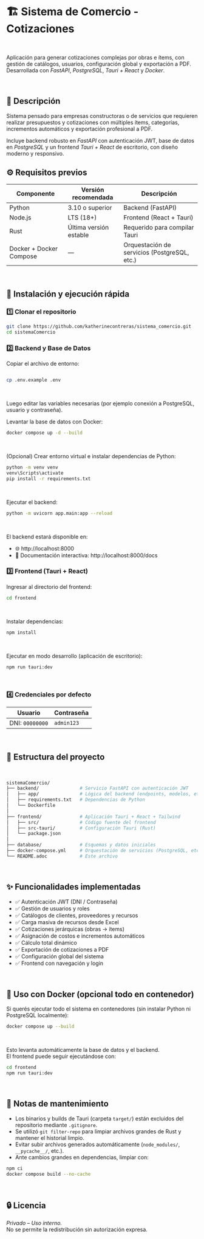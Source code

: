 # 🏗️ Sistema de Comercio - Cotizaciones

<br/>

Aplicación para generar cotizaciones complejas por obras e ítems, con gestión de catálogos, usuarios, configuración global y exportación a PDF.  
Desarrollada con *FastAPI*, *PostgreSQL*, *Tauri + React* y *Docker*.

<br/>

## 📘 Descripción

Sistema pensado para empresas constructoras o de servicios que requieren realizar presupuestos y cotizaciones con múltiples ítems, categorías, incrementos automáticos y exportación profesional a PDF.

Incluye backend robusto en *FastAPI* con autenticación JWT, base de datos en *PostgreSQL* y un frontend *Tauri + React* de escritorio, con diseño moderno y responsivo.

## ⚙️ Requisitos previos

| Componente | Versión recomendada | Descripción |
|-------------|--------------------|--------------|
| Python | 3.10 o superior | Backend (FastAPI) |
| Node.js | LTS (18+) | Frontend (React + Tauri) |
| Rust | Última versión estable | Requerido para compilar Tauri |
| Docker + Docker Compose | — | Orquestación de servicios (PostgreSQL, etc.) |

<br/>

## 🚀 Instalación y ejecución rápida

### 1️⃣ Clonar el repositorio

```bash
git clone https://github.com/katherinecontreras/sistema_comercio.git
cd sistemaComercio
```

### 2️⃣ Backend y Base de Datos

Copiar el archivo de entorno:

```bash

cp .env.example .env

```

<br/>

Luego editar las variables necesarias (por ejemplo conexión a PostgreSQL, usuario y contraseña).

Levantar la base de datos con Docker:

```bash
docker compose up -d --build
```

<br/>

(Opcional) Crear entorno virtual e instalar dependencias de Python:

```bash
python -m venv venv
venv\Scripts\activate
pip install -r requirements.txt
```

<br/>

Ejecutar el backend:

```bash
python -m uvicorn app.main:app --reload
```

<br/>

El backend estará disponible en:

* 🌐 http://localhost:8000
* 📄 Documentación interactiva: http://localhost:8000/docs

### 3️⃣ Frontend (Tauri + React)

Ingresar al directorio del frontend:

```bash
cd frontend
```

<br/>

Instalar dependencias:

```bash
npm install
```

<br/>

Ejecutar en modo desarrollo (aplicación de escritorio):

```bash
npm run tauri:dev
```

<br/>

### 4️⃣ Credenciales por defecto

| Usuario         | Contraseña |
|-----------------|------------|
| DNI: `00000000` | `admin123` |

<br/>

## 📁 Estructura del proyecto

<br/>


```bash
sistemaComercio/
├── backend/               # Servicio FastAPI con autenticación JWT
│   ├── app/               # Lógica del backend (endpoints, modelos, etc.)
│   ├── requirements.txt   # Dependencias de Python
│   └── Dockerfile
│
├── frontend/              # Aplicación Tauri + React + Tailwind
│   ├── src/               # Código fuente del frontend
│   ├── src-tauri/         # Configuración Tauri (Rust)
│   └── package.json
│
├── database/              # Esquemas y datos iniciales
├── docker-compose.yml     # Orquestación de servicios (PostgreSQL, etc.)
└── README.adoc            # Este archivo
```

<br/>

## ✨ Funcionalidades implementadas

* ✅ Autenticación JWT (DNI / Contraseña)
* ✅ Gestión de usuarios y roles
* ✅ Catálogos de clientes, proveedores y recursos
* ✅ Carga masiva de recursos desde Excel
* ✅ Cotizaciones jerárquicas (obras → ítems)
* ✅ Asignación de costos e incrementos automáticos
* ✅ Cálculo total dinámico
* ✅ Exportación de cotizaciones a PDF
* ✅ Configuración global del sistema
* ✅ Frontend con navegación y login 

<br/>

## 🐳 Uso con Docker (opcional todo en contenedor)

Si querés ejecutar todo el sistema en contenedores (sin instalar Python ni PostgreSQL localmente):

```bash
docker compose up --build
```
<br/>

Esto levanta automáticamente la base de datos y el backend.  
El frontend puede seguir ejecutándose con:

```bash
cd frontend
npm run tauri:dev
```

<br/>

## 🧹 Notas de mantenimiento

* Los binarios y builds de Tauri (carpeta `target/`) están excluidos del repositorio mediante `.gitignore`.
* Se utilizó `git filter-repo` para limpiar archivos grandes de Rust y mantener el historial limpio.
* Evitar subir archivos generados automáticamente (`node_modules/`, `__pycache__/`, etc.).
* Ante cambios grandes en dependencias, limpiar con:

```bash
npm ci
docker compose build --no-cache
```
<br/>

## 🔒 Licencia

*Privado – Uso interno.*  
No se permite la redistribución sin autorización expresa.
